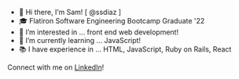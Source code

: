 - 👋 Hi there, I’m Sam! [ @ssdiaz ]
- 🎓 Flatiron Software Engineering Bootcamp Graduate '22
- 👀 I’m interested in ... front end web development!
- 🌱 I’m currently learning ... JavaScript! 
- 📚 I have experience in ... HTML, JavaScript, Ruby on Rails, React

Connect with me on <a href="https://www.linkedin.com/in/samanthasdiaz/">LinkedIn</a>!
<!---
ssdiaz/ssdiaz is a ✨ special ✨ repository because its `README.md` (this file) appears on your GitHub profile.
You can click the Preview link to take a look at your changes.
- 💞️ I’m looking to collaborate on ...
- 📫 How to reach me ... www.linkedin.com/in/samanthasdiaz
--->
